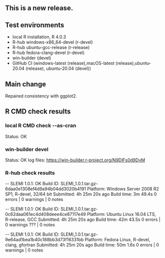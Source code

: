 ## This is a new release.

## Test environments
* local R installation, R 4.0.3
* R-hub windows-x86_64-devel (r-devel)
* R-hub ubuntu-gcc-release (r-release)
* R-hub fedora-clang-devel (r-devel)
* win-builder (devel)
* GitHub CI (windows-latest (release),macOS-latest (release),ubuntu-20.04 (release), ubuntu-20.04 (devel))

## Main change
Repaired consistency with ggplot2.

## R CMD check results

### local R CMD check --as-cran
Status: OK

### win-builder devel
Status: OK
log files: https://win-builder.r-project.org/N9DlFs0d9DvM

### R-hub check results
-- SLEMI 1.0.1: OK
  Build ID:   SLEMI_1.0.1.tar.gz-6daa0e1308ef4d9a94b04dd3020b4191
  Platform:   Windows Server 2008 R2 SP1, R-devel, 32/64 bit
  Submitted:  4h 25m 20s ago
  Build time: 3m 49.4s
0 errors | 0 warnings | 0 notes

-- SLEMI 1.0.1: OK
  Build ID:   SLEMI_1.0.1.tar.gz-0c62daa061ec4d408deee4ce87117e49
  Platform:   Ubuntu Linux 16.04 LTS, R-release, GCC
  Submitted:  4h 25m 20s ago
  Build time: 42m 43.5s
0 errors | 0 warnings ??? | 0 notes

-- SLEMI 1.0.1: OK
  Build ID:   SLEMI_1.0.1.tar.gz-9e64ad1bea1b40c188bb3d73f16331bb
  Platform:   Fedora Linux, R-devel, clang, gfortran
  Submitted:  4h 25m 20s ago
  Build time: 50m 1.6s
0 errors | 0 warnings | 0 notes
